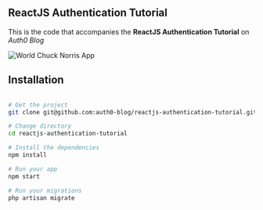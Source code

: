 ## ReactJS Authentication Tutorial

This is the code that accompanies the **ReactJS Authentication Tutorial** on *Auth0 Blog*

![World Chuck Norris App](https://cdn.auth0.com/blog/react/working_chuck_norris_app.gif)

## Installation

```bash

# Get the project
git clone git@github.com:auth0-blog/reactjs-authentication-tutorial.git reactjs-authentication-tutorial

# Change directory
cd reactjs-authentication-tutorial

# Install the dependencies
npm install

# Run your app
npm start

# Run your migrations
php artisan migrate

